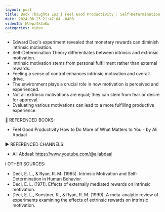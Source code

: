 ```yaml
---
layout: post
title: Book Thoughts Ep3 | Feel Good Productivity | Self-Determination Theory
date: 2024-08-23 21:47:04 -0400
videoId: WUepz4k3oKw
categories: video
---
```


- Edward Deci’s experiment revealed that monetary rewards can diminish intrinsic motivation.
- Self-Determination Theory differentiates between intrinsic and extrinsic motivation.
- Intrinsic motivation stems from personal fulfillment rather than external rewards.
- Feeling a sense of control enhances intrinsic motivation and overall drive.
- The environment plays a crucial role in how motivation is perceived and experienced.
- Not all extrinsic motivations are equal; they can stem from fear or desire for approval.
- Evaluating various motivations can lead to a more fulfilling productive experience.

📗 REFERENCED BOOKS:
- Feel Good Productivity How to Do More of What Matters to You - by Ali Abdaal

▶️ REFERENCED CHANNELS:
- Ali Abdaal: https://www.youtube.com/@aliabdaal

ℹ️ OTHER SOURCES:
- Deci, E. L., & Ryan, R. M. (1985). Intrinsic Motivation and Self-Determination in Human Behavior.
- Deci, E. L. (1971). Effects of externally mediated rewards on intrinsic motivation.
- Deci, E. L., Koestner, R., & Ryan, R. M. (1999). A meta-analytic review of experiments examining the effects of extrinsic rewards on intrinsic motivation.
